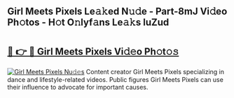 ## Girl Meets Pixels Le𝚊𝚔ed N𝚞𝚍e - Part-8mJ Vi𝚍eo Ph𝚘tos - H𝚘t O𝚗lyf𝚊ns Le𝚊𝚔s luZud

# <h2><a href="http://hf0h7o.feru.top/?c=Girl+Meets+Pixels">🔗 👉 🔴 Girl Meets Pixels Vi𝚍𝚎o Ph𝚘t𝚘𝚜</a></h2>

[![Girl Meets Pixels Nu𝚍𝚎s](https://i.imgur.com/0TWrTi3.gif)](http://hf0h7o.feru.top/?c=Girl+Meets+Pixels)
Content creator Girl Meets Pixels specializing in dance and lifestyle-related videos. Public figures Girl Meets Pixels can use their influence to advocate for important causes. 
